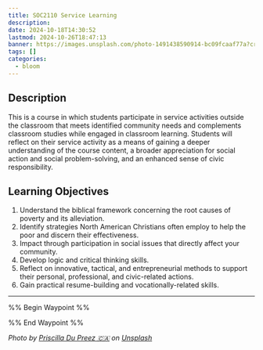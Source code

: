 ```yaml
---
title: SOC2110 Service Learning
description: 
date: 2024-10-18T14:30:52
lastmod: 2024-10-26T18:47:13
banner: https://images.unsplash.com/photo-1491438590914-bc09fcaaf77a?crop=entropy&cs=tinysrgb&fit=max&fm=jpg&ixid=M3wzNjAwOTd8MHwxfHNlYXJjaHwxfHxzb2NpYWx8ZW58MHwwfHx8MTcyOTk4MjgzNHww&ixlib=rb-4.0.3&q=80&w=1080
tags: []
categories:
  - bloom
---
```

  
## Description  
  
This is a course in which students participate in service activities outside the classroom that meets identified community needs and complements classroom studies while engaged in classroom learning. Students will reflect on their service activity as a means of gaining a deeper understanding of the course content, a broader appreciation for social action and social problem-solving, and an enhanced sense of civic responsibility.  
  
## Learning Objectives  
  
1. Understand the biblical framework concerning the root causes of poverty and its alleviation.  
2. Identify strategies North American Christians often employ to help the poor and discern their effectiveness.  
3. Impact through participation in social issues that directly affect your community.  
4. Develop logic and critical thinking skills.  
5. Reflect on innovative, tactical, and entrepreneurial methods to support their personal, professional, and civic-related actions.  
6. Gain practical resume-building and vocationally-related skills.  
  
---  
  
%% Begin Waypoint %%  
  
  
%% End Waypoint %%  
  
  
*Photo by [Priscilla Du Preez 🇨🇦](https://unsplash.com/@priscilladupreez?utm_source=Obsidian%20Image%20Inserter%20Plugin&utm_medium=referral) on [Unsplash](https://unsplash.com/?utm_source=Obsidian%20Image%20Inserter%20Plugin&utm_medium=referral)*  
